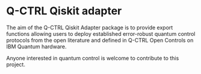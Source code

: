 # Q-CTRL Qiskit adapter

The aim of the Q-CTRL Qiskit Adapter package is to provide export functions allowing
users to deploy established error-robust quantum control protocols from the
open literature and defined in Q-CTRL Open Controls on IBM Quantum hardware.

Anyone interested in quantum control is welcome to contribute to this project.
